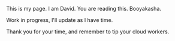 This is my page.  I am David.  You are reading this.  Booyakasha.

Work in progress, I'll update as I have time.

Thank you for your time, and remember to tip your cloud workers.